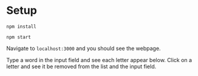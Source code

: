 
# Setup

  

	npm install

	npm start

  

Navigate to ```localhost:3000``` and you should see the webpage.

  

Type a word in the input field and see each letter appear below. Click on a letter and see it be removed from the list and the input field.
